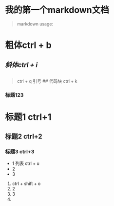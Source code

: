 # **我的第一个markdown文档** #
> markdown usage:
# **粗体ctrl + b** #
## *斜体ctrl + i* ##
## 

> ctrl + q 引号 ##
    代码块 ctrl + k
### 标题123 ###
# 标题1 ctrl+1 #
## 标题2 ctrl+2 ##
### 标题3 ctrl+3 ###



- 1	列表 ctrl + u
- 2
- 3
1.  ctrl + shift + o
2.  2
3.  3
4.  
    